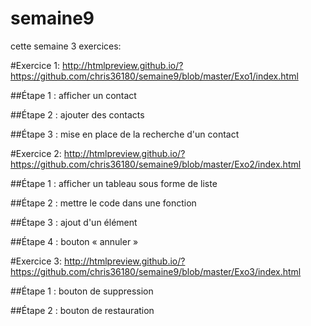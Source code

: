 # semaine9
cette semaine 3 exercices:


#Exercice 1:
http://htmlpreview.github.io/?https://github.com/chris36180/semaine9/blob/master/Exo1/index.html

##Étape 1 : afficher un contact

##Étape 2 : ajouter des contacts

##Étape 3 : mise en place de la recherche d'un contact



#Exercice 2:
http://htmlpreview.github.io/?https://github.com/chris36180/semaine9/blob/master/Exo2/index.html

##Étape 1 : afficher un tableau sous forme de liste

##Étape 2 : mettre le code dans une fonction

##Étape 3 : ajout d'un élément

##Étape 4 : bouton « annuler » 



#Exercice 3:
http://htmlpreview.github.io/?https://github.com/chris36180/semaine9/blob/master/Exo3/index.html

##Étape 1 : bouton de suppression

##Étape 2 : bouton de restauration
